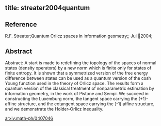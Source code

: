 title: streater2004quantum
---


## Reference

R.F. Streater;Quantum Orlicz spaces in information geometry;; Jul 2004;

## Abstract 

Abstract:  A start is made to redefining the topology of the spaces of normal states
(density operators) by a new norm which is finite only for states of finite
entropy. It is shown that a symmetrized version of the free energy difference
between states can be used as a quantum version of the cosh Young function used
in the theory of Orlicz space. The results form a quantum version of the
classical treatment of nonparametric estimation by information geometry, in the
work of Pistone and Sempi. We succeed in constructing the Luxemburg norm, the
tangent space carrying the (+1)-affine structure, and the cotangent space
carrying the (-1) affine structure, and we demonstrate the Holder-Orlicz
inequality.

    

[arxiv:math-ph/0407046](https://arxiv.org/abs/math-ph/0407046)